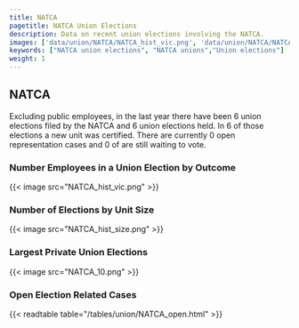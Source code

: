 ```yaml
---
title: NATCA
pagetitle: NATCA Union Elections
description: Data on recent union elections involving the NATCA.
images: ['data/union/NATCA/NATCA_hist_vic.png', 'data/union/NATCA/NATCA_hist_size.png', 'data/union/NATCA/NATCA_10.png']
keywords: ["NATCA union elections", "NATCA unions","Union elections"]
weight: 1
---
```

##  NATCA

Excluding public employees, in the last year there have been 6 union elections filed by the NATCA and 6 union elections held. In 6 of those elections a new unit was certified. There are currently 0 open representation cases and 0 of are still waiting to vote.

### Number Employees in a Union Election by Outcome
{{< image src="NATCA_hist_vic.png" >}}

### Number of Elections by Unit Size
{{< image src="NATCA_hist_size.png" >}}

### Largest Private Union Elections
{{< image src="NATCA_10.png" >}}

### Open Election Related Cases
{{< readtable table="/tables/union/NATCA_open.html" >}}

